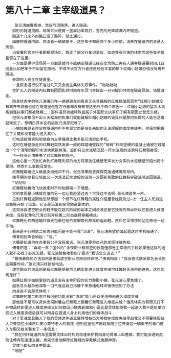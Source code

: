 # 第八十二章 主宰级道具？
        张元清施展夜游，驾驭气流降落，进入隧道。
       弧形的隧道顶部，每隔五米便有一盏高功率氙灯，雪亮的光辉填满内环隧道。
       隧道十几米外的路口设了路障，禁止通行。
       幽静的隧道内部，停泊着一辆辆车子，这些车子都是两个多小时前，消失在隧道内的普通人所留。
       治安署和官方行者勘察现场后，取走了部分行车记录仪、血迹等有价值的线索而这些车子暂且留在了这里。
       一方面是保护现场另一方面是暂时不能确定隧道已经安全为防止再有人遇害隧道要封闭几日因此比如把车子不如留在原地。不得不说官方行者还是经验丰富的那个红帽小姑娘恐怕没有离开隧道。
       失踪的人也全在隧道里。
       一旦恢复通行说不准过几天又会发生集体失踪事件。“哒哒哒哒
       空旷无人的隧道内红舞鞋团团乱转时而在车顶飞奔踩出一只只脚印时而在隧道顶部、墙壁游走。
       隐身状态中的张元清缓行在一辆辆轿车间看着无头苍蝇般的红舞鞋皱眉思索“红帽小姑娘没有离开失踪者也留在隧道里但官方行者却没有察觉这无外乎两个原因一：红帽小姑娘的层次太高高到连执事们都被隐瞒二：那件道具功能特殊且属于外国职业执事们了解有限因此暂无头绪。
       但张元清相信不出三天松海的执事们就能破解红帽小姑娘的诡异只是那时失踪的人能否活着就难说了。想明白其中玄机后张元清却犯难了。
       小姨和失踪者停留在隧道内但不在现实而是身处未知的无法理解的维度夹缝中。他虽然把握住了关键却没有能力进入其中。
       打电话给傅青阳吧他身为主宰懂得比我多张元清取出手机。
       这时在墙壁游走的红舞鞋突然发疯一般的踩踏墙壁踩的“碎碎”作响坚硬的混凝土墙被它践踏出一个个清晰的脚印水泥块簌簌掉落。旋即只见水泥墙泛起一阵水波般的涟漪将红舞鞋吞没。
       下一秒张元清失去了对红舞鞋的感应。
       这他心里一沉急忙奔到红舞鞋失踪的地方双掌按住墙壁无声发力夯实的水泥墙壁凹陷出两个掌印。然而什么事都没发生。
       红舞鞋踢墙进入维度夹缝他却不行。张元清果断放弃探究拨通傅青阳号码。
       拨号期间他看见墙面又一次荡漾起水波般的涟漪一双薪新精致的红舞鞋穿破涟漪返回隧道。
       “哒哒哒
       红舞鞋绕着他飞快游走时不时抬脚端一下墙壁。
       它的意思是小姨就在墙的另一边让我赶紧过去？可我过不去啊.张元清苦笑一声。
       见到红舞鞋返回他忽然想起一个细节在红舞鞋的属性介绍里曾经提及过—上一任主人死后这双舞鞋开始了流浪。它正是流浪到余灵隧道副本的。
       这双源自虚空职业的鞋子能在超凡阶段的副本之间流浪这是它独有的神异所以它能进入维度夹缝。没有犹豫张元清立刻开启第二形态选择穿戴模式。
       红舞鞋化作两道暗红微光包裹住他的双脚取代原本的运动鞋。然后它呆愣愣的站在原地一动不动。
       看来是不行啊第二形态只能闪避不能带我“流浪”。张元清失望的皱起眉这时手机接通了。
       傅青阳的声音响起：“说。”
       大概是知道他在办事钱公子没有废话。张元清便将自己的发现详细告知。
       傅青阳道：“自成一界？国外的“永夜职业有相应的技能但那是主宰级的手段如果是这样的话人就不必找了必死无疑。张元清脸色难看到了极点“我该怎么进去？”
       “最快最稳的办法自然是求助虚空职业你原地待命吧。”傅青阳说：“我会尝试联系那名会长但这需要时间。”张元清只好挂断电话。
       虚空职业的道具他是有红舞鞋便是而且确实能进入维度夹缝可红舞鞋无法带他进去。这可如何是好？
       如果红帽小姑娘掌控的道具真有主宰阶段的实力那那小姨。张元清心里急爆了。
       越急念头越杂他深吸一口气强迫自己冷静下来思绪电转间很快想到了办法
       肉身进不去那灵体呢？
       红舞鞋的第二形态只有闪避功能没有“流浪”能力所以无法带他进入维度夹缝
       那他是不是可以灵体出窍附着在红舞鞋上跟着红舞鞋进入维度夹缝？但灵体实力有限又打不开物品栏即便进入维度夹缝又如何救出小姨鬼新娘和小逗比是灵体能随我一起进入我不是势单力孤进入维度夹缝后我可以附身在普通人身上利用他们的身体战斗.
       对了军魂面具融入了我的灵体这件道具属性增益巨大够我在维度夹缝里战我又不需要降服敌人只要抱住小姨然后安心等待老大的救援.想到这里他不再耽搁随手拉开身边一辆车子的车门进入车厢又给关雅发了一条信息：
       “我在内环隧道的车里需要灵体出窍片刻你速来护我肉身记得带上血蔷薇。我可能会遇到危险让傅青阳速速支援。发完信息他解除红舞鞋的穿戴模式施展神游。
       灵体当即从肉身中飘出。
       “啪啪”